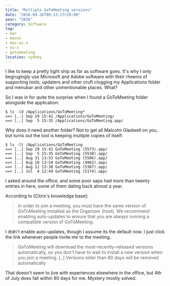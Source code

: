 ```yaml
---
title: "Multiple GoToMeeting versions"
date: "2016-09-26T09:13:17+10:00"
year: "2016"
category: Software
tag:
- mac
- macos
- mac-os-x
- os-x
- gotomeeting
location: sydney
---
```

I like to keep a pretty tight ship as far as software goes. It's why I only begrugingly use Microsoft and Adobe software with their rheems of supporting tools, updaters and other cruft clogging my Applications folder and menubar and other unmentionable places. What?

So I was in for quite the surprise when I found a GoToMeeting folder alongside the application:


    $ ls -ld /Applications/GoToMeeting*
    ==> [..] Sep 19 15:42 /Applications/GoToMeeting/
    ==> [..] Sep  5 15:35 /Applications/GoToMeeting.app/

Why does it need another folder? Not to get all Malcolm Gladwell on you, but *turns out* the tool is keeping multiple copies of itself:

    $ ls -lt /Applications/GoToMeeting
    ==> [..] Sep 19 15:42 GoToMeeting (5573).app/
    ==> [..] Sep  5 15:35 GoToMeeting (5530).app/
    ==> [..] Aug 31 13:53 GoToMeeting (5506).app/
    ==> [..] Aug 18 13:54 GoToMeeting (4962).app/
    ==> [..] Aug 11 13:38 GoToMeeting (5387).app/
    ==> [..] Jul  4 12:49 GoToMeeting (5174).app/

I asked around the office, and some poor saps had more than twenty entries in here, some of them dating back almost a year.

According to [Citrix's knowledge base]:

> In order to join a meeting, you must have the same version of GoToMeeting installed as the Organizer (host). We recommend enabling auto-updates to ensure that you are always running a compatible version of GoToMeeting.

I didn't enable auto-updates, though I assume its the default now. I just click the link whenever people invite me to the meeting.

> GoToMeeting will download the most-recently-released versions automatically, so you don't have to wait to install a new version when you join a meeting. [..] Versions older than 90 days will be removed automatically

That doesn't seem to jive with experiences elsewhere in the office, but 4th of July does fall within 90 days for me. Mystery mostly solved.

[Citrix knowledge base]: https://support.citrixonline.com/en_US/meeting/knowledge_articles/000185085?title=Multiple+Versions+of+GoToMeeting+Installed+on+Ma
